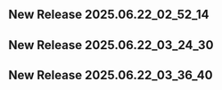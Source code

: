 ## New Release 2025.06.22_02_52_14
## New Release 2025.06.22_03_24_30
## New Release 2025.06.22_03_36_40
